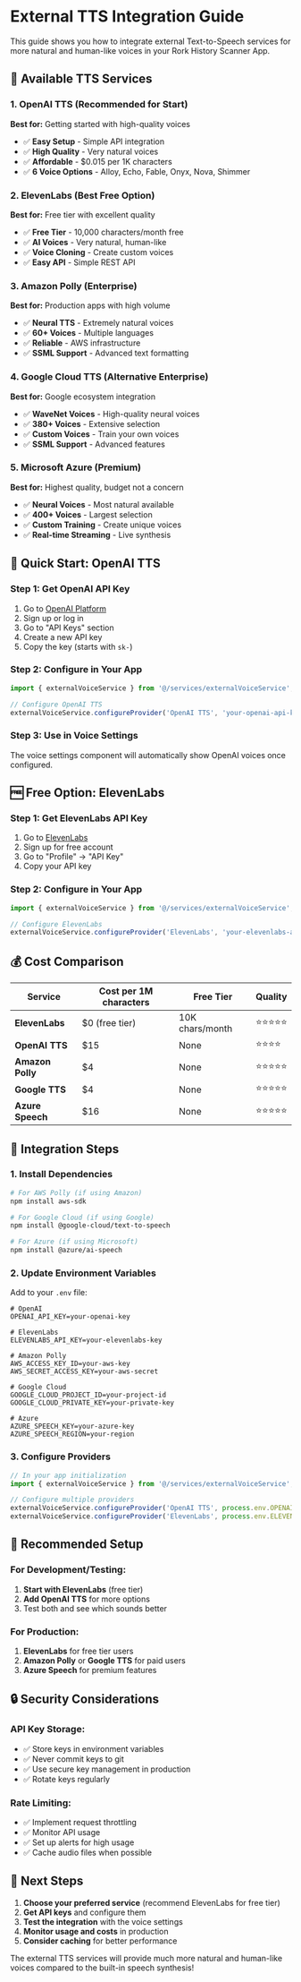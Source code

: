 # External TTS Integration Guide

This guide shows you how to integrate external Text-to-Speech services for more natural and human-like voices in your Rork History Scanner App.

## 🎤 Available TTS Services

### 1. **OpenAI TTS** (Recommended for Start)
**Best for:** Getting started with high-quality voices
- ✅ **Easy Setup** - Simple API integration
- ✅ **High Quality** - Very natural voices
- ✅ **Affordable** - $0.015 per 1K characters
- ✅ **6 Voice Options** - Alloy, Echo, Fable, Onyx, Nova, Shimmer

### 2. **ElevenLabs** (Best Free Option)
**Best for:** Free tier with excellent quality
- ✅ **Free Tier** - 10,000 characters/month free
- ✅ **AI Voices** - Very natural, human-like
- ✅ **Voice Cloning** - Create custom voices
- ✅ **Easy API** - Simple REST API

### 3. **Amazon Polly** (Enterprise)
**Best for:** Production apps with high volume
- ✅ **Neural TTS** - Extremely natural voices
- ✅ **60+ Voices** - Multiple languages
- ✅ **Reliable** - AWS infrastructure
- ✅ **SSML Support** - Advanced text formatting

### 4. **Google Cloud TTS** (Alternative Enterprise)
**Best for:** Google ecosystem integration
- ✅ **WaveNet Voices** - High-quality neural voices
- ✅ **380+ Voices** - Extensive selection
- ✅ **Custom Voices** - Train your own voices
- ✅ **SSML Support** - Advanced features

### 5. **Microsoft Azure** (Premium)
**Best for:** Highest quality, budget not a concern
- ✅ **Neural Voices** - Most natural available
- ✅ **400+ Voices** - Largest selection
- ✅ **Custom Training** - Create unique voices
- ✅ **Real-time Streaming** - Live synthesis

## 🚀 Quick Start: OpenAI TTS

### Step 1: Get OpenAI API Key
1. Go to [OpenAI Platform](https://platform.openai.com/)
2. Sign up or log in
3. Go to "API Keys" section
4. Create a new API key
5. Copy the key (starts with `sk-`)

### Step 2: Configure in Your App
```typescript
import { externalVoiceService } from '@/services/externalVoiceService';

// Configure OpenAI TTS
externalVoiceService.configureProvider('OpenAI TTS', 'your-openai-api-key-here');
```

### Step 3: Use in Voice Settings
The voice settings component will automatically show OpenAI voices once configured.

## 🆓 Free Option: ElevenLabs

### Step 1: Get ElevenLabs API Key
1. Go to [ElevenLabs](https://elevenlabs.io/)
2. Sign up for free account
3. Go to "Profile" → "API Key"
4. Copy your API key

### Step 2: Configure in Your App
```typescript
import { externalVoiceService } from '@/services/externalVoiceService';

// Configure ElevenLabs
externalVoiceService.configureProvider('ElevenLabs', 'your-elevenlabs-api-key-here');
```

## 💰 Cost Comparison

| Service | Cost per 1M characters | Free Tier | Quality |
|---------|----------------------|-----------|---------|
| **ElevenLabs** | $0 (free tier) | 10K chars/month | ⭐⭐⭐⭐⭐ |
| **OpenAI TTS** | $15 | None | ⭐⭐⭐⭐ |
| **Amazon Polly** | $4 | None | ⭐⭐⭐⭐⭐ |
| **Google TTS** | $4 | None | ⭐⭐⭐⭐⭐ |
| **Azure Speech** | $16 | None | ⭐⭐⭐⭐⭐ |

## 🔧 Integration Steps

### 1. Install Dependencies
```bash
# For AWS Polly (if using Amazon)
npm install aws-sdk

# For Google Cloud (if using Google)
npm install @google-cloud/text-to-speech

# For Azure (if using Microsoft)
npm install @azure/ai-speech
```

### 2. Update Environment Variables
Add to your `.env` file:
```env
# OpenAI
OPENAI_API_KEY=your-openai-key

# ElevenLabs
ELEVENLABS_API_KEY=your-elevenlabs-key

# Amazon Polly
AWS_ACCESS_KEY_ID=your-aws-key
AWS_SECRET_ACCESS_KEY=your-aws-secret

# Google Cloud
GOOGLE_CLOUD_PROJECT_ID=your-project-id
GOOGLE_CLOUD_PRIVATE_KEY=your-private-key

# Azure
AZURE_SPEECH_KEY=your-azure-key
AZURE_SPEECH_REGION=your-region
```

### 3. Configure Providers
```typescript
// In your app initialization
import { externalVoiceService } from '@/services/externalVoiceService';

// Configure multiple providers
externalVoiceService.configureProvider('OpenAI TTS', process.env.OPENAI_API_KEY!);
externalVoiceService.configureProvider('ElevenLabs', process.env.ELEVENLABS_API_KEY!);
```

## 🎯 Recommended Setup

### For Development/Testing:
1. **Start with ElevenLabs** (free tier)
2. **Add OpenAI TTS** for more options
3. Test both and see which sounds better

### For Production:
1. **ElevenLabs** for free tier users
2. **Amazon Polly** or **Google TTS** for paid users
3. **Azure Speech** for premium features

## 🔒 Security Considerations

### API Key Storage:
- ✅ Store keys in environment variables
- ✅ Never commit keys to git
- ✅ Use secure key management in production
- ✅ Rotate keys regularly

### Rate Limiting:
- ✅ Implement request throttling
- ✅ Monitor API usage
- ✅ Set up alerts for high usage
- ✅ Cache audio files when possible

## 🎉 Next Steps

1. **Choose your preferred service** (recommend ElevenLabs for free tier)
2. **Get API keys** and configure them
3. **Test the integration** with the voice settings
4. **Monitor usage and costs** in production
5. **Consider caching** for better performance

The external TTS services will provide much more natural and human-like voices compared to the built-in speech synthesis!
